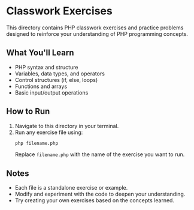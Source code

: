 # Classwork Exercises

This directory contains PHP classwork exercises and practice problems designed to reinforce your understanding of PHP programming concepts.

## What You'll Learn

- PHP syntax and structure
- Variables, data types, and operators
- Control structures (if, else, loops)
- Functions and arrays
- Basic input/output operations

## How to Run

1. Navigate to this directory in your terminal.
2. Run any exercise file using:
   ```bash
   php filename.php
   ```
   Replace `filename.php` with the name of the exercise you want to run.

## Notes

- Each file is a standalone exercise or example.
- Modify and experiment with the code to deepen your understanding.
- Try creating your own exercises based on the concepts learned. 